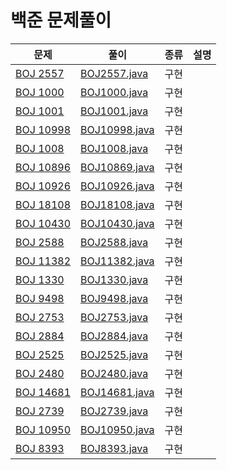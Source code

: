 # 백준 문제풀이

| 문제                                                 | 풀이                             | 종류 | 설명 |
|----------------------------------------------------|--------------------------------|----|----|
| [BOJ 2557](https://www.acmicpc.net/problem/2557)   | [BOJ2557.java](BOJ2557.java)   | 구현 |    |
| [BOJ 1000](https://www.acmicpc.net/problem/1000)   | [BOJ1000.java](BOJ1000.java)   | 구현 |    |
| [BOJ 1001](https://www.acmicpc.net/problem/1001)   | [BOJ1001.java](BOJ1001.java)   | 구현 |    |
| [BOJ 10998](https://www.acmicpc.net/problem/10998) | [BOJ10998.java](BOJ10998.java) | 구현 |    |
| [BOJ 1008](https://www.acmicpc.net/problem/1008)   | [BOJ1008.java](BOJ1008.java)   | 구현 |    |
| [BOJ 10896](https://www.acmicpc.net/problem/10896) | [BOJ10869.java](BOJ10869.java) | 구현 |    |
| [BOJ 10926](https://www.acmicpc.net/problem/10926) | [BOJ10926.java](BOJ10926.java) | 구현 |    |
| [BOJ 18108](https://www.acmicpc.net/problem/18108) | [BOJ18108.java](BOJ18108.java) | 구현 |    |
| [BOJ 10430](https://www.acmicpc.net/problem/10430) | [BOJ10430.java](BOJ10430.java) | 구현 |    |
| [BOJ 2588](https://www.acmicpc.net/problem/2588)   | [BOJ2588.java](BOJ2588.java)   | 구현 |    |
| [BOJ 11382](https://www.acmicpc.net/problem/11382) | [BOJ11382.java](BOJ11382.java) | 구현 |    |
| [BOJ 1330](https://www.acmicpc.net/problem/1330)   | [BOJ1330.java](BOJ1330.java)   | 구현 |    |
| [BOJ 9498](https://www.acmicpc.net/problem/9498)   | [BOJ9498.java](BOJ9498.java)   | 구현 |    |
| [BOJ 2753](https://www.acmicpc.net/problem/2753)   | [BOJ2753.java](BOJ2753.java)   | 구현 |    |
| [BOJ 2884](https://www.acmicpc.net/problem/2884)   | [BOJ2884.java](BOJ2884.java)   | 구현 |    |
| [BOJ 2525](https://www.acmicpc.net/problem/2525)   | [BOJ2525.java](BOJ2525.java)   | 구현 |    |
| [BOJ 2480](https://www.acmicpc.net/problem/2480)   | [BOJ2480.java](BOJ2480.java)   | 구현 |    |
| [BOJ 14681](https://www.acmicpc.net/problem/14681) | [BOJ14681.java](BOJ14681.java) | 구현 |    |
| [BOJ 2739](https://www.acmicpc.net/problem/2739)   | [BOJ2739.java](BOJ2739.java)   | 구현 |    |
| [BOJ 10950](https://www.acmicpc.net/problem/10950) | [BOJ10950.java](BOJ10950.java) | 구현 |    |
| [BOJ 8393](https://www.acmicpc.net/problem/18393)     | [BOJ8393.java](BOJ8393.java) | 구현 |    |




